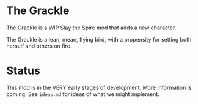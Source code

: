 # The Grackle
The Grackle is a WIP Slay the Spire mod that adds a new character.

The Grackle is a lean, mean, flying bird, with a propensity for setting both herself and others on fire.

# Status
This mod is in the VERY early stages of development. 
More information is coming. See `ideas.md` for ideas
of what we might implement.